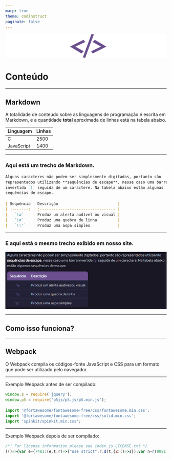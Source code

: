```yaml
---
marp: true
theme: codinstruct
paginate: false
---
```


![wordmark codinStruct](assets/img/geo_anim.svg)

# Conteúdo


---

## Markdown

A totalidade de conteúdo sobre as linguagens de programação é escrita em Markdown, e a quantidade __total__ aproximada de linhas está na tabela abaixo.

| Linguagem  | Linhas |
| ---------- | ------ |
| C          | 2500   |
| JavaScript | 1400   |

---

### Aqui está um trecho de Markdown.

```markdown
Alguns caracteres não podem ser simplesmente digitados, portanto são
representados utilizando **sequências de escape**, nesse caso uma barra
invertida `\` seguida de um caractere. Na tabela abaixo estão algumas
sequências de escape.

| Sequência | Descrição                          |
| :-------: | :--------------------------------- |
|   `\a`    | Produz um alerta audível ou visual |
|   `\n`    | Produz uma quebra de linha         |
|   `\\'`   | Produz uma aspa simples            |
```

---

### E aqui está o mesmo trecho exibido em nosso site.

![Markdown estilizado](assets/img/markdown_estilizado.png)

---

## Como isso funciona?

---
## Webpack

O Webpack compila os códigos-fonte JavaScript e CSS para um formato que pode ser utilizado pelo navegador.

---

Exemplo Webpack antes de ser compilado:

```js
window.$ = require('jquery');
window.p5 = require('p5js/p5.js/p5.min.js');

import '@fortawesome/fontawesome-free/css/fontawesome.min.css';
import '@fortawesome/fontawesome-free/css/solid.min.css';
import 'spinkit/spinkit.min.css';
```

---

Exemplo Webpack depois de ser compilado:

```js
/*! For license information please see index.js.LICENSE.txt */
(()=>{var e={7481:(e,t,r)=>{"use strict";r.d(t,{Z:()=>s});var n=r(8081),o=r.n(n),a=r(3645),i=r.n(a)()(o());i.push([e.id,'/*!\n * Font Awesome Free 5.15.4 by @fontawesome - https://fontawesome.'
```